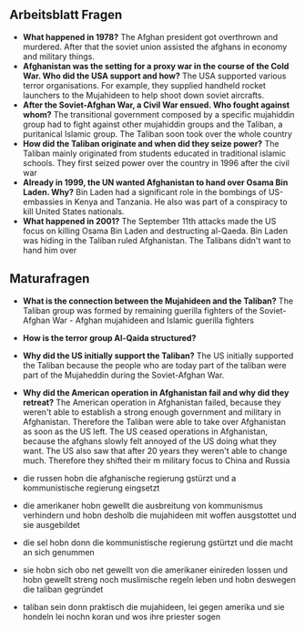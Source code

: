 ## Arbeitsblatt Fragen
- **What happened in 1978?**
	The Afghan president got overthrown and murdered. After that the soviet union assisted the afghans in economy and military things.
- **Afghanistan was the setting for a proxy war in the course of the Cold War. Who did the USA support and how?**
	The USA supported various terror organisations. For example, they supplied handheld rocket launchers to the Mujahideen to help shoot down soviet aircrafts.
- **After the Soviet-Afghan War, a Civil War ensued. Who fought against whom?**
	The transitional government composed by a specific mujahiddin group had to fight against other mujahiddin groups and the Taliban, a puritanical Islamic group. The Taliban soon took over the whole country
- **How did the Taliban originate and when did they seize power?**
	The Taliban mainly originated from students educated in traditional islamic schools. They first seized power over the country in 1996 after the civil war
- **Already in 1999, the UN wanted Afghanistan to hand over Osama Bin Laden. Why?**
	Bin Laden had a significant role in the bombings of US-embassies in Kenya and Tanzania. He also was part of a conspiracy to kill United States nationals.
- **What happened in 2001?**
	The September 11th attacks made the US focus on killing Osama Bin Laden and destructing al-Qaeda. Bin Laden was hiding in the Taliban ruled Afghanistan. The Talibans didn't want to hand him over


## Maturafragen
- **What is the connection between the Mujahideen and the Taliban?** 
	The Taliban group was formed by remaining guerilla fighters of the Soviet-Afghan War - Afghan mujahideen and Islamic guerilla fighters
- **How is the terror group Al-Qaida structured?** 

- **Why did the US initially support the Taliban?** 
	The US initially supported the Taliban because the people who are today part of the taliban were part of the Mujaheddin during the Soviet-Afghan War.
- **Why did the American operation in Afghanistan fail and why did they retreat?**
	The American operation in Afghanistan failed, because they weren't able to establish a strong enough government and military in Afghanistan. Therefore the Taliban were able to take over Afghanistan as soon as the US left. The US ceased operations in Afghanistan, because the afghans slowly felt annoyed of the US doing what they want. The US also saw that after 20 years they weren't able to change much. Therefore they shifted their m military focus to China and Russia 


- die russen hobn die afghanische regierung gstürzt und a kommunistische regierung eingsetzt
- die amerikaner hobn gewellt die ausbreitung von kommunismus verhindern und hobn desholb die mujahideen mit woffen ausgstottet und sie ausgebildet
- die sel hobn donn die kommunistische regierung gstürtzt und die macht an sich genummen
- sie hobn sich obo net gewellt von die amerikaner einireden lossen und hobn gewellt streng noch muslimische regeln leben und hobn deswegen die taliban gegründet
- taliban sein donn praktisch die mujahideen, lei gegen amerika und sie hondeln lei nochn koran und wos ihre priester sogen
